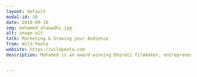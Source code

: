 ```yaml
---
layout: default
modal-id: 10
date: 2018-09-10
img: mohamed-alawadhi.jpg 
alt: image-alt
talk: Marketing & Growing your Audience
from: Wild Peeta
website: https://wildpeeta.com
description: Mohamed is an award-winning Emirati filmmaker, entrepreneur, and adventurer. His career spans over two decades and includes building brand strategies for some of the world's leading private and government sector organizations. He is the co-founder of Wild Peeta and the recipient of "The 40 Most Influential Emiratis Under 40" title on the occasion of the UAE's 40th National Day celebration.


---
```

